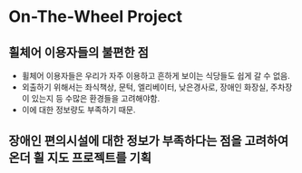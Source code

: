 # On-The-Wheel Project



## 휠체어 이용자들의 불편한 점
- 휠체어 이용자들은 우리가 자주 이용하고 흔하게 보이는 식당들도 쉽게 갈 수 없음.
- 외출하기 위해서는 좌식책상, 문턱, 엘리베이터, 낮은경사로, 장애인 화장실, 주차장이 있는지 등 수많은 환경들을 고려해야함.
- 이에 대한 정보량도 부족하기 때문.


## 장애인 편의시설에 대한 정보가 부족하다는 점을 고려하여 온더 휠 지도 프로젝트를 기획 

